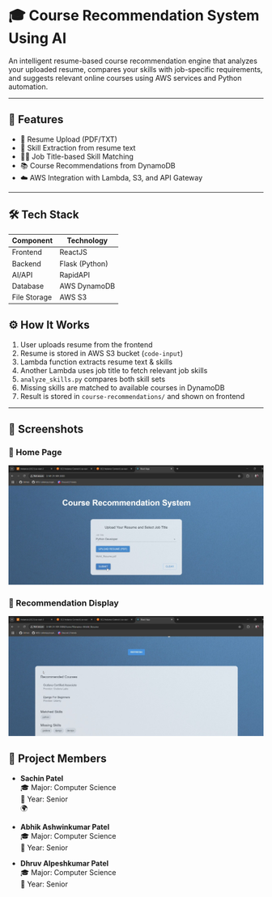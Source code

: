 # 🎓 Course Recommendation System Using AI

An intelligent resume-based course recommendation engine that analyzes your uploaded resume, compares your skills with job-specific requirements, and suggests relevant online courses using AWS services and Python automation.

---

## 🚀 Features

- 📄 Resume Upload (PDF/TXT)
- 🧠 Skill Extraction from resume text
- 🧑‍💼 Job Title-based Skill Matching
- 📚 Course Recommendations from DynamoDB
- ☁️ AWS Integration with Lambda, S3, and API Gateway

---

## 🛠️ Tech Stack

| Component     | Technology                |
|---------------|---------------------------|
| Frontend      | ReactJS                   |
| Backend       | Flask (Python)            |
| AI/API        |  RapidAPI                 |
| Database      | AWS DynamoDB              |
| File Storage  | AWS S3 

## ⚙️ How It Works

1. User uploads resume from the frontend
2. Resume is stored in AWS S3 bucket (`code-input`)
3. Lambda function extracts resume text & skills
4. Another Lambda uses job title to fetch relevant job skills
5. `analyze_skills.py` compares both skill sets
6. Missing skills are matched to available courses in DynamoDB
7. Result is stored in `course-recommendations/` and shown on frontend

---

## 📸 Screenshots

### 🔹 Home Page
![Home Page](screenshots/HomePage.jpg)

### 🔹 Recommendation Display
![Result Page](screenshots/Result.jpg)



## 👥 Project Members

- **Sachin Patel**  
  🎓 Major: Computer Science  
  📅 Year: Senior  
  🌍
- **Abhik Ashwinkumar Patel**  
  🎓 Major: Computer Science  
  📅 Year: Senior  


- **Dhruv Alpeshkumar Patel**  
  🎓 Major: Computer Science  
  📅 Year: Senior  



